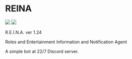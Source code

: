 # REINA
![](https://img.shields.io/badge/version-1.24-informational)
![](https://img.shields.io/github/license/Skk-nsmt/REINA)

R.E.I.N.A. ver 1.24

Roles and Entertainment Information and Notification Agent

A simple bot at 22/7 Discord server. 